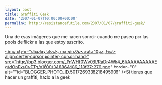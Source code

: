 ```yaml
---
layout: post
title: Graffiti Geek
date: '2007-01-07T00:00:00+00:00'
permalink: http://resistancefutile.com/2007/01/07/graffiti-geek/
---
```

Una de esas imágenes que me hacen sonreír cuando me paseo por las pools de flickr a las que estoy suscrito. 

<a href="http://www.flickr.com/photos/darrylmacleod/348864489/in/pool-22294126@N00"><img style="display:block; margin:0px auto 10px; text-align:center;cursor:pointer; cursor:hand;" src="http://bp3.blogger.com/_PnWHf0Wv0BI/RaDr4Wb4_6I/AAAAAAAAAEg/dOnFkeCvFTg/s1600/348864489_118f27c276.png" border="0" alt=""id="BLOGGER_PHOTO_ID_5017269338218495906" /></a>Si tienes que hacer un graffiti, hazlo a la geek
